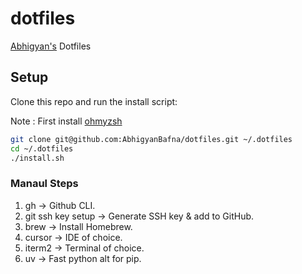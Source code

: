 # dotfiles
[Abhigyan's](https://abhigyan.tech) Dotfiles

## Setup
Clone this repo and run the install script:

Note : First install [ohmyzsh](https://ohmyz.sh/)

```sh
git clone git@github.com:AbhigyanBafna/dotfiles.git ~/.dotfiles
cd ~/.dotfiles
./install.sh
```

### Manaul Steps

1. gh -> Github CLI.
2. git ssh key setup -> Generate SSH key & add to GitHub.
3. brew -> Install Homebrew.
4. cursor -> IDE of choice.
5. iterm2 -> Terminal of choice.
6. uv -> Fast python alt for pip.